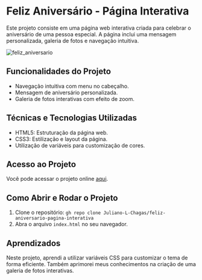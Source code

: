 # Feliz Aniversário - Página Interativa
Este projeto consiste em uma página web interativa criada para celebrar o aniversário de uma pessoa especial. A página inclui uma mensagem personalizada, galeria de fotos e navegação intuitiva.

![feliz_aniversario](https://github.com/user-attachments/assets/c5233ecc-d0d6-4d59-9994-9c3b328ed894)

## Funcionalidades do Projeto

* Navegação intuitiva com menu no cabeçalho.
* Mensagem de aniversário personalizada.
* Galeria de fotos interativas com efeito de zoom.

## Técnicas e Tecnologias Utilizadas

* HTML5: Estruturação da página web.
* CSS3: Estilização e layout da página.
* Utilização de variáveis para customização de cores.

## Acesso ao Projeto

Você pode acessar o projeto online [aqui](https://juliano-l-chagas.github.io/feliz-aniversario-pagina-interativa/).

## Como Abrir e Rodar o Projeto

1.  Clone o repositório: `gh repo clone Juliano-L-Chagas/feliz-aniversario-pagina-interativa`
2.  Abra o arquivo `index.html` no seu navegador.

## Aprendizados

Neste projeto, aprendi a utilizar variáveis CSS para customizar o tema de forma eficiente. Também aprimorei meus conhecimentos na criação de uma galeria de fotos interativas.

